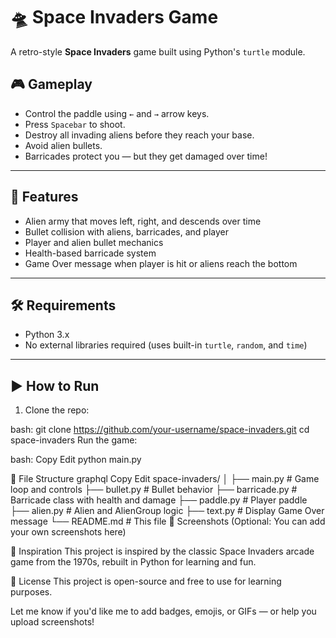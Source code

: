 # 🛸 Space Invaders Game

A retro-style **Space Invaders** game built using Python's `turtle` module.

## 🎮 Gameplay

- Control the paddle using `←` and `→` arrow keys.
- Press `Spacebar` to shoot.
- Destroy all invading aliens before they reach your base.
- Avoid alien bullets.
- Barricades protect you — but they get damaged over time!

---

## 🧠 Features

- Alien army that moves left, right, and descends over time
- Bullet collision with aliens, barricades, and player
- Player and alien bullet mechanics
- Health-based barricade system
- Game Over message when player is hit or aliens reach the bottom

---

## 🛠️ Requirements

- Python 3.x  
- No external libraries required (uses built-in `turtle`, `random`, and `time`)

---

## ▶️ How to Run

1. Clone the repo:

bash:
git clone https://github.com/your-username/space-invaders.git
cd space-invaders
Run the game:

bash:
Copy
Edit
python main.py

📁 File Structure
graphql
Copy
Edit
space-invaders/
│
├── main.py             # Game loop and controls
├── bullet.py           # Bullet behavior
├── barricade.py        # Barricade class with health and damage
├── paddle.py           # Player paddle
├── alien.py            # Alien and AlienGroup logic
├── text.py             # Display Game Over message
└── README.md           # This file
📸 Screenshots
(Optional: You can add your own screenshots here)

🧠 Inspiration
This project is inspired by the classic Space Invaders arcade game from the 1970s, rebuilt in Python for learning and fun.

📝 License
This project is open-source and free to use for learning purposes.

Let me know if you'd like me to add badges, emojis, or GIFs — or help you upload screenshots!
